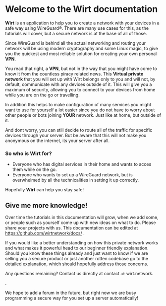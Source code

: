 # Welcome to the Wirt documentation

**Wirt** is an application to help you to create a network with your devices in a safe way using WireGuard®.
There are many use cases for this, as the tutorials will cover, but a secure network is at the base of all of those.

Since WireGuard is behind all the actual networking and routing your network will be using modern cryptography and some Linux magic, to give you the quickest and most reliable solution for creating your own personal **VPN**.

You read that right, a **VPN**, but not in the way that you might have come to know it from the countless piracy related news. This **Virtual private network** that you will set up with Wirt belongs only to you and will not, by default, communicate with any devices outside of it.
This will give you a maximum of security, allowing you to connect to your devices from home while you are on the go or travelling.

In addition this helps to make configuration of many services you might want to use for yourself a lot easier since you do not have to worry about other people or bots joining **YOUR** network. Just like at home, but outside of it.

And dont worry, you can still decide to route all of the traffic for specific devices through your server. But be aware that this will not make you anonymous on the internet, its your server after all.

### So who is Wirt for?

- Everyone who has digital services in their home and wants to acces them while on the go.
- Everyone who wants to set up a WireGuard network, but is overwhelmed by all the technicalities in setting it up correctly.

Hopefully **Wirt** can help you stay safe!

## Give me more knowledge!

<!-- TODO: link to the tutorials -->

Over time the tutorials in this documentation will grow, when we add some, or people such as yourself come up with new ideas on what to do. Please share your projects with us. This documentation can be edited at https://github.com/wirtnetwork/docs/ .

<!-- TODO: link to explanations  -->

If you would like a better understanding on how this private network works and what makes it powerful head to our beginner friendly explanation.
Should you know these things already and just want to know if we are selling you a secure product or just another rotten codebase go to the detailed explanation, which should hopefully address those concerns.

Any questions remaining? Contact us directly at contact `at` wirt.network.

<!-- TODO: add contact email -->.

We hope to add a forum in the future, but right now we are busy programming a secure way for you set up a server automatically!
